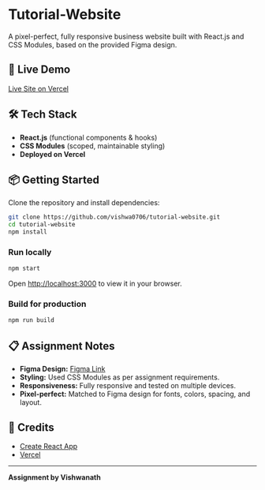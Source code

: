 # Tutorial-Website

A pixel-perfect, fully responsive business website built with React.js and CSS Modules, based on the provided Figma design.

## 🚀 Live Demo

[Live Site on Vercel](https://your-vercel-link.vercel.app) <!-- Replace with your actual Vercel link -->

## 🛠️ Tech Stack

- **React.js** (functional components & hooks)
- **CSS Modules** (scoped, maintainable styling)
- **Deployed on Vercel**

## 📦 Getting Started

Clone the repository and install dependencies:

```bash
git clone https://github.com/vishwa0706/tutorial-website.git
cd tutorial-website
npm install
```

### Run locally

```bash
npm start
```
Open [http://localhost:3000](http://localhost:3000) to view it in your browser.

### Build for production

```bash
npm run build
```

## 📋 Assignment Notes

- **Figma Design:** [Figma Link](https://www.figma.com/design/CimoPqIE8mKQncuE5wAm0u/tutorial?node-id=1-2&p=f)
- **Styling:** Used CSS Modules as per assignment requirements.
- **Responsiveness:** Fully responsive and tested on multiple devices.
- **Pixel-perfect:** Matched to Figma design for fonts, colors, spacing, and layout.

## 🤝 Credits

- [Create React App](https://create-react-app.dev/)
- [Vercel](https://vercel.com/)

---

**Assignment by Vishwanath**